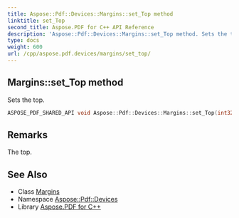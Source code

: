 ```yaml
---
title: Aspose::Pdf::Devices::Margins::set_Top method
linktitle: set_Top
second_title: Aspose.PDF for C++ API Reference
description: 'Aspose::Pdf::Devices::Margins::set_Top method. Sets the top in C++.'
type: docs
weight: 600
url: /cpp/aspose.pdf.devices/margins/set_top/
---
```

## Margins::set_Top method


Sets the top.

```cpp
ASPOSE_PDF_SHARED_API void Aspose::Pdf::Devices::Margins::set_Top(int32_t value)
```

## Remarks


The top.
## See Also

* Class [Margins](../)
* Namespace [Aspose::Pdf::Devices](../../)
* Library [Aspose.PDF for C++](../../../)
